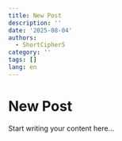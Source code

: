 ```yaml
---
title: New Post
description: ''
date: '2025-08-04'
authors:
  - ShortCipher5
category: ''
tags: []
lang: en
---
```

# New Post

Start writing your content here...

